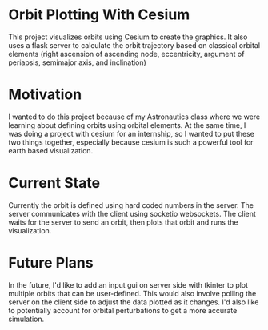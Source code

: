 # Orbit Plotting With Cesium

This project visualizes orbits using Cesium to create the graphics. It also uses a flask server to calculate the orbit trajectory based on classical orbital elements (right ascension of ascending node, eccentricity, argument of periapsis, semimajor axis, and inclination)

# Motivation

I wanted to do this project because of my Astronautics class where we were learning about defining orbits using orbital elements. At the same time, I was doing a project with cesium for an internship, so I wanted to put these two things together, especially because cesium is such a powerful tool for earth based visualization. 

# Current State

Currently the orbit is defined using hard coded numbers in the server. The server communicates with the client using socketio websockets. The client waits for the server to send an orbit, then plots that orbit and runs the visualization.

# Future Plans

In the future, I'd like to add an input gui on server side with tkinter to plot multiple orbits that can be user-defined. This would also involve polling the server on the client side to adjust the data plotted as it changes. I'd also like to potentially account for orbital perturbations to get a more accurate simulation. 
